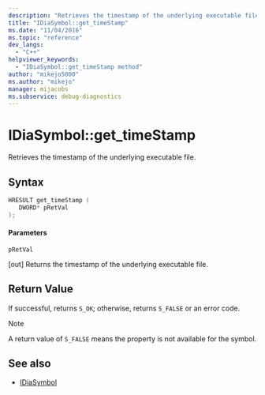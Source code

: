 ```yaml
---
description: "Retrieves the timestamp of the underlying executable file."
title: "IDiaSymbol::get_timeStamp"
ms.date: "11/04/2016"
ms.topic: "reference"
dev_langs:
  - "C++"
helpviewer_keywords:
  - "IDiaSymbol::get_timeStamp method"
author: "mikejo5000"
ms.author: "mikejo"
manager: mijacobs
ms.subservice: debug-diagnostics
---
```

# IDiaSymbol::get_timeStamp

Retrieves the timestamp of the underlying executable file.

## Syntax

```C++
HRESULT get_timeStamp ( 
   DWORD* pRetVal
);
```

#### Parameters
 `pRetVal`

[out] Returns the timestamp of the underlying executable file.

## Return Value
 If successful, returns `S_OK`; otherwise, returns `S_FALSE` or an error code.

> [!NOTE]
> A return value of `S_FALSE` means the property is not available for the symbol.

## See also
- [IDiaSymbol](../../debugger/debug-interface-access/idiasymbol.md)
